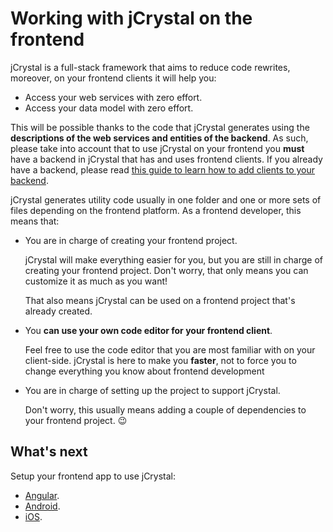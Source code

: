 # Working with jCrystal on the frontend

jCrystal is a full-stack framework that aims to reduce code rewrites, moreover, on your frontend clients it will help you:

- Access your web services with zero effort.
- Access your data model with zero effort.

This will be possible thanks to the code that jCrystal generates using the **descriptions of the web services and entities of the backend**. As such, please take into account that to use jCrystal on your frontend you **must** have a backend in jCrystal that has and uses frontend clients. If you already have a backend, please read [this guide to learn how to add clients to your backend](../clients/general.md).


jCrystal generates utility code usually in one folder and one or more sets of files depending on the frontend platform.  As a frontend developer, this means that:

- You are in charge of creating your frontend project.

    jCrystal will make everything easier for you, but you are still in charge of creating your frontend project. Don't worry, that only means you can customize it as much as you want!

    That also means jCrystal can be used on a frontend project that's already created.

- You **can use your own code editor for your frontend client**.

    Feel free to use the code editor that you are most familiar with on your client-side. jCrystal is here to make you **faster**, not to force you to change everything you know about frontend development

- You are in charge of setting up the project to support jCrystal.

    Don't worry, this usually means adding a couple of dependencies to your frontend project. :wink:

## What's next
Setup your frontend app to use jCrystal:
- [Angular](../frontend/angular/setup.md).
- [Android](../frontend/android/setup.md).
- [iOS](../frontend/ios/setup.md).